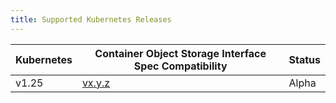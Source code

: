 ```yaml
---
title: Supported Kubernetes Releases
---
```


| Kubernetes | Container Object Storage Interface Spec Compatibility | Status |
| ---------- | -------- | ------ |
| v1.25      | [vx.y.z](http://example.com) | Alpha  |
